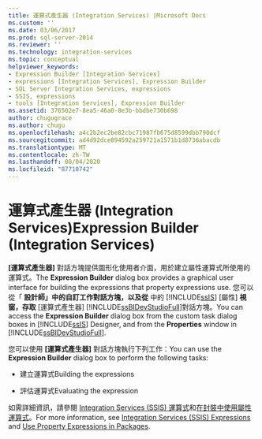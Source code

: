 ```yaml
---
title: 運算式產生器 (Integration Services) |Microsoft Docs
ms.custom: ''
ms.date: 03/06/2017
ms.prod: sql-server-2014
ms.reviewer: ''
ms.technology: integration-services
ms.topic: conceptual
helpviewer_keywords:
- Expression Builder [Integration Services]
- expressions [Integration Services], Expression Builder
- SQL Server Integration Services, expressions
- SSIS, expressions
- tools [Integration Services], Expression Builder
ms.assetid: 376502e7-8ea5-46a0-8e3b-bbdbe730b698
author: chugugrace
ms.author: chugu
ms.openlocfilehash: a4c2b2ec2be82cbc71987fb675d8599dbb790dcf
ms.sourcegitcommit: ad4d92dce894592a259721a1571b1d8736abacdb
ms.translationtype: MT
ms.contentlocale: zh-TW
ms.lasthandoff: 08/04/2020
ms.locfileid: "87710742"
---
```

# <a name="expression-builder-integration-services"></a><span data-ttu-id="dbfe6-102">運算式產生器 (Integration Services)</span><span class="sxs-lookup"><span data-stu-id="dbfe6-102">Expression Builder (Integration Services)</span></span>
  <span data-ttu-id="dbfe6-103">**[運算式產生器]** 對話方塊提供圖形化使用者介面，用於建立屬性運算式所使用的運算式。</span><span class="sxs-lookup"><span data-stu-id="dbfe6-103">The **Expression Builder** dialog box provides a graphical user interface for building the expressions that property expressions use.</span></span> <span data-ttu-id="dbfe6-104">您可以從「 **設計師」中的自訂工作對話方塊，以及從** 中的 [!INCLUDE[ssIS](../includes/ssis-md.md)] [屬性] **視窗，存取** [運算式產生器] [!INCLUDE[ssBIDevStudioFull](../includes/ssbidevstudiofull-md.md)]對話方塊。</span><span class="sxs-lookup"><span data-stu-id="dbfe6-104">You can access the **Expression Builder** dialog box from the custom task dialog boxes in [!INCLUDE[ssIS](../includes/ssis-md.md)] Designer, and from the **Properties** window in [!INCLUDE[ssBIDevStudioFull](../includes/ssbidevstudiofull-md.md)].</span></span>  
  
 <span data-ttu-id="dbfe6-105">您可以使用 **[運算式產生器]** 對話方塊執行下列工作：</span><span class="sxs-lookup"><span data-stu-id="dbfe6-105">You can use the **Expression Builder** dialog box to perform the following tasks:</span></span>  
  
-   <span data-ttu-id="dbfe6-106">建立運算式</span><span class="sxs-lookup"><span data-stu-id="dbfe6-106">Building the expressions</span></span>  
  
-   <span data-ttu-id="dbfe6-107">評估運算式</span><span class="sxs-lookup"><span data-stu-id="dbfe6-107">Evaluating the expression</span></span>  
  
 <span data-ttu-id="dbfe6-108">如需詳細資訊，請參閱 [Integration Services &#40;SSIS&#41; 運算式](expressions/integration-services-ssis-expressions.md)和[在封裝中使用屬性運算式](expressions/use-property-expressions-in-packages.md)。</span><span class="sxs-lookup"><span data-stu-id="dbfe6-108">For more information, see [Integration Services &#40;SSIS&#41; Expressions](expressions/integration-services-ssis-expressions.md) and [Use Property Expressions in Packages](expressions/use-property-expressions-in-packages.md).</span></span>  
  
  
